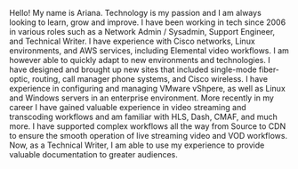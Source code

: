 Hello! My name is Ariana. Technology is my passion and I am always looking to learn, grow and improve. I have been working in tech since 2006 in various roles such as a Network Admin / Sysadmin, Support Engineer, and Technical Writer. I have experience with Cisco networks, Linux environments, and AWS services, including Elemental video workflows. I am however able to quickly adapt to new environments and technologies. I have designed and brought up new sites that included single-mode fiber-optic, routing, call manager phone systems, and Cisco wireless. I have experience in configuring and managing VMware vShpere, as well as Linux and Windows servers in an enterprise environment. More recently in my career I have gained valuable experience in video streaming and transcoding workflows and am familiar with HLS, Dash, CMAF, and much more. I have supported complex workflows all the way from Source to CDN to ensure the smooth operation of live streaming video and VOD workflows. Now, as a Technical Writer, I am able to use my experience to provide valuable documentation to greater audiences.
